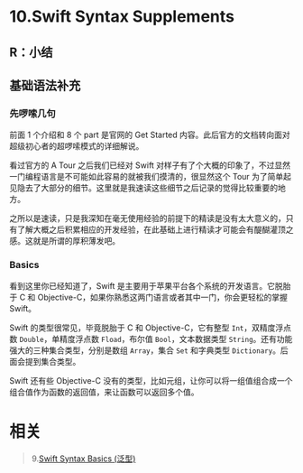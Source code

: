 # 10.Swift Syntax Supplements

## R：小结

## 基础语法补充

### 先啰嗦几句

前面 1 个介绍和 8 个 part 是官网的 Get Started 内容。此后官方的文档转向面对超级初心者的超啰嗦模式的详细解说。

看过官方的 A Tour 之后我们已经对 Swift 对样子有了个大概的印象了，不过显然一门编程语言是不可能如此容易的就被我们摸清的，很显然这个 Tour 为了简单起见隐去了大部分的细节。这里就是我速读这些细节之后记录的觉得比较重要的地方。

之所以是速读，只是我深知在毫无使用经验的前提下的精读是没有太大意义的，只有了解大概之后积累相应的开发经验，在此基础上进行精读才可能会有醍醐灌顶之感。这就是所谓的厚积薄发吧。

### Basics

看到这里你已经知道了，Swift 是主要用于苹果平台各个系统的开发语言。它脱胎于 C 和 Objective-C，如果你熟悉这两门语言或者其中一门，你会更轻松的掌握 Swift。

Swift 的类型很常见，毕竟脱胎于 C 和 Objective-C，它有整型 `Int`，双精度浮点数 `Double`，单精度浮点数 `Fload`，布尔值 `Bool`，文本数据类型 `String`。还有功能强大的三种集合类型，分别是数组 `Array`，集合 `Set` 和字典类型 `Dictionary`。后面会提到集合类型。

Swift 还有些 Objective-C 没有的类型，比如元组，让你可以将一组值组合成一个组合值作为函数的返回值，来让函数可以返回多个值。

# 相关

> 9.[Swift Syntax Basics (泛型)](<https://github.com/zfanli/notes/blob/master/swift/9.SyntaxBasics(Generics).md>)
